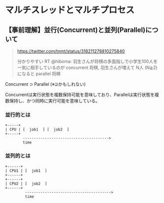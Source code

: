 # マルチスレッドとマルチプロセス

## 【事前理解】並行(Concurrent)と並列(Parallel)について

> https://twitter.com/tnmt/status/318211278810275840
> 
> 分かりやすい RT @hiboma: 羽生さんが将棋の多面指しで小学生100人を一気に相手しているのが concurrent 将棋,  羽生さんが増えて N人 (N≧2) になると parallel 将棋

Concurrent ⊃ Parallel (※⊇かもしれない)

Concurrentは実行状態を複数保持可能を意味しており、Parallelは実行状態を複数保持し、かつ同時に実行可能を意味している。

### 並行的とは

```text
+-----+
| CPU | [  job1  ] [  job2  ]
+-----+
        --------------------------------------->
        time
```

### 並列的とは

```text
+------+
| CPU1 | [  job1  ]
+------+
+------+
| CPU2 | [  job2  ]
+------+
         --------------------------------------->
         time
```
